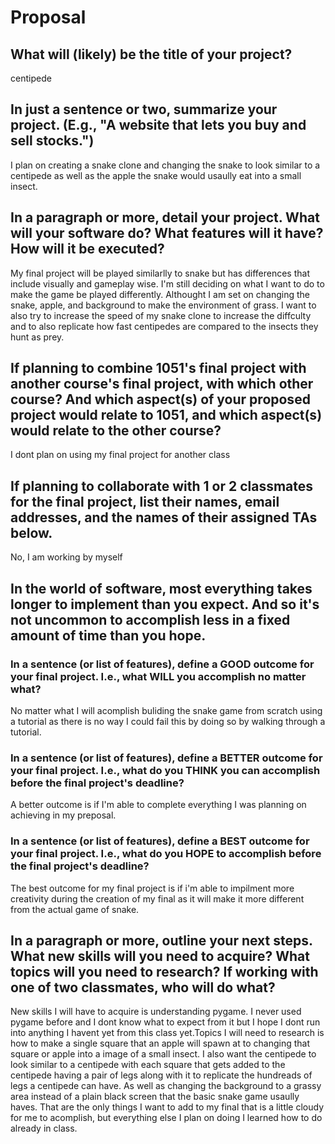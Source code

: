 # Proposal

## What will (likely) be the title of your project?

centipede

## In just a sentence or two, summarize your project. (E.g., "A website that lets you buy and sell stocks.")

I plan on creating a snake clone and changing the snake to look similar to a centipede as well as the apple the snake would usaully eat into a small insect.

## In a paragraph or more, detail your project. What will your software do? What features will it have? How will it be executed?

My final project will be played similarlly to snake but has differences that include visually and gameplay wise. I'm still deciding on what I want to do to make the game be played differently. Althought I am set on changing the snake, apple, and background to make the environment of grass. I want to also try to increase the speed of my snake clone to increase the diffculty and to also replicate how fast centipedes are compared to the insects they hunt as prey. 

## If planning to combine 1051's final project with another course's final project, with which other course? And which aspect(s) of your proposed project would relate to 1051, and which aspect(s) would relate to the other course?

I dont plan on using my final project for another class

## If planning to collaborate with 1 or 2 classmates for the final project, list their names, email addresses, and the names of their assigned TAs below.

No, I am working by myself

## In the world of software, most everything takes longer to implement than you expect. And so it's not uncommon to accomplish less in a fixed amount of time than you hope.

### In a sentence (or list of features), define a GOOD outcome for your final project. I.e., what WILL you accomplish no matter what?

No matter what I will acomplish buliding the snake game from scratch using a tutorial as there is no way I could fail this by doing so by walking through a tutorial.

### In a sentence (or list of features), define a BETTER outcome for your final project. I.e., what do you THINK you can accomplish before the final project's deadline?

A better outcome is if I'm able to complete everything I was planning on achieving in my preposal.

### In a sentence (or list of features), define a BEST outcome for your final project. I.e., what do you HOPE to accomplish before the final project's deadline?

The best outcome for my final project is if i'm able to impilment more creativity during the creation of my final as it will make it more different from the actual game of snake.

## In a paragraph or more, outline your next steps. What new skills will you need to acquire? What topics will you need to research? If working with one of two classmates, who will do what?

New skills I will have to acquire is understanding pygame. I never used pygame before and I dont know what to expect from it but I hope I dont run into anything I havent yet from this class yet.Topics I will need to research is how to make a single square that an apple will spawn at to changing that square or apple into a image of a small insect. I also want the centipede to look similar to a centipede with each square that gets added to the centipede having a pair of legs along with it to replicate the hundreads of legs a centipede can have. As well as changing the background to a grassy area instead of a plain black screen that the basic snake game usaully haves. That are the only things I want to add to my final that is a little cloudy for me to acomplish, but everything else I plan on doing I learned how to do already in class.

